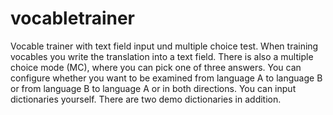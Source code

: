 vocabletrainer
==============

Vocable trainer with text field input und multiple choice test.
When training vocables you write the translation into a text field. There is also a multiple choice mode (MC), where you can pick one of three answers. You can configure whether you want to be examined from language A to language B or from language B to language A or in both directions. You can input dictionaries yourself. There are two demo dictionaries in addition.
